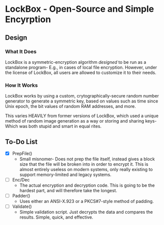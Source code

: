 # LockBox - Open-Source and Simple Encyrption

## Design

### What It Does

LockBox is a symmetric-encryption algorithm *designed* to be run as a standalone program- E.g., in cases of local file encryption. However, under the license of LockBox, all users are allowed to customize it to their needs. 

### How It Works

LockBox works by using a custom, crytographically-secure random number generator to generate a symmetric key, based on values such as time since Unix epoch, the bit values of random RAM addresses, and more. 

This varies HEAVILY from former versions of LockBox, which used a unique method of random image generation as a way or storing and sharing keys- Which was both stupid and smart in equal rites. 

## To-Do List

- [X] PrepFile()
  - Small misnomer- Does not prep the file itself, instead gives a block size that the file will be broken into in order to encrypt it. This is almost entirely useless on modern systems, only really existing to support memory-limited and legacy systems.  
- [ ] Enc/Dec
  - The actual encryption and decryption code. This is going to be the hardest part, and will therefore take the longest. 
- [ ] Padder()
  -  Uses either an ANSI-X.923 or a PKCS#7-style method of padding. 
- [ ] Validate()
    - Simple validation script. Just decrypts the data and compares the results. Simple, quick, and effective. 